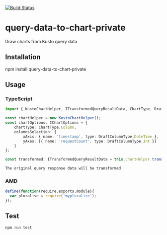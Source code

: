 [![Build Status](https://travis-ci.org/sigalvo/query-data-to-chart-private.svg?branch=master)](https://travis-ci.org/sigalvo/query-data-to-chart-private)

# query-data-to-chart-private
Draw charts from Kusto query data

## Installation 
npm install query-data-to-chart-private

## Usage
### TypeScript
```typescript
import { KustoChartHelper, ITransformedQueryResultData, ChartType, DraftColumnType } from 'query-data-to-chart-private';

const chartHelper = new KustoChartHelper();
const chartOptions: IChartOptions = {
    chartType: ChartType.Column,
    columnsSelection: {
        xAxis: { name: 'timestamp', type: DraftColumnType.DateTime },
        yAxes: [{ name: 'requestCount', type: DraftColumnType.Int }]
    }
};

const transformed: ITransformedQueryResultData = this.chartHelper.transformQueryResultData(this.queryResult.data, chartOptions);

```
```sh
The original query response data will be transformed
```
### AMD
```javascript
define(function(require,exports,module){
  var pluralise = require('mypluralize');
});
```
## Test 
```sh
npm run test
```